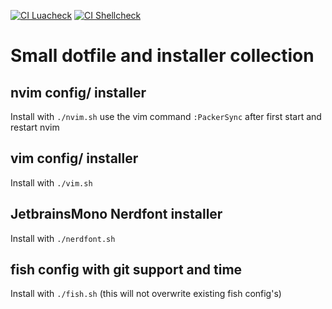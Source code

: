 [![CI Luacheck](https://github.com/ahoehne/dotfile-installers/actions/workflows/luacheck.yml/badge.svg)](https://github.com/ahoehne/dotfile-installers/actions/workflows/luacheck.yml) [![CI Shellcheck](https://github.com/ahoehne/dotfile-installers/actions/workflows/shellcheck.yml/badge.svg)](https://github.com/ahoehne/dotfile-installers/actions/workflows/shellcheck.yml)

# Small dotfile and installer collection

## nvim config/ installer
Install with `./nvim.sh`
use the vim command `:PackerSync` after first start and restart nvim

## vim config/ installer
Install with `./vim.sh`

## JetbrainsMono Nerdfont installer
Install with `./nerdfont.sh`

## fish config with git support and time
Install with `./fish.sh` (this will not overwrite existing fish config's)